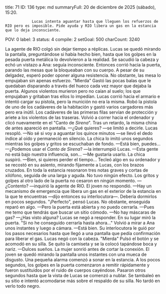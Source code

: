 title:          71
ID:             136
type:           md
summaryFull:    20 de diciembre de 2025 (sábado), 15:20.
                
                Lucas intenta aguantar hasta que lleguen los refuerzos de RIO pero es imposible. Pide ayuda y RIO libera un gas en la estancia que lo deja inconsciente. 
POV:            0
label:          3
status:         4
compile:        2
setGoal:        500
charCount:      3240


La agente de RIO colgó sin dejar tiempo a réplicas.
Lucas se quedó mirando la pantalla, preguntándose si había hecho bien, hasta que los golpes en la pesada puerta metálica lo devolvieron a la realidad.
Se sacudió la cabeza y echó un vistazo a Ana: seguía inconsciente. Entonces corrió hacia la puerta, parando las mesas que la bloqueaban con su cuerpo.
A pesar de su delgadez, esperó poder oponer alguna resistencia. No obstante, las mesa lo empujaban sin apenas esfuerzo.
"Mierda"
Gastó las pocas balas que le quedaban disparando a través del hueco cada vez mayor que dejaba la puerta. Algunos violentos  murieron pero no caían al suelo; los que empujaban y gritaban tras ellos  lo impedían.
Lucas corrió hacia el armario e intentó cargar su pistola, pero la munición no era la misma. Robó la pistola de uno de los cadáveres de la habitación y gastó varios cargadores más pero era inútil. Los cadáveres de las primeras filas servían de protección y ariete a los violentos de las traseras.
Volvió a correr hacia el ordenador y clicó nuevamente en el "Canto de *Sirena*". Tras un retardo, la misma china de antes apareció en pantalla.
—¿Qué quieres? —se limitó a decirle.
Lucas resopló.
—No sé si voy a aguantar los quince minutos —se llevó el dedo índice al oído y permaneció en silencio. La chica lo imitó unos segundos mientras los golpes y gritos se escuchaban de fondo.
—Está bien, puedes...
—¿Podemos usar el *Canto de Sirena*? —la interrumpió Lucas.
—Esta gente no está bajo nuestra influencia, son...
—Me gustaría usarlo.
La chica suspiró.
—Bien, si quieres perder el tiempo...
Tecleó algo en su ordenador y se recostó en su asiento, mirando fijamente a Lucas, con los brazos cruzados.
En toda la estancia resonaron tres notas graves y cortas de xilófono, seguida de una larga y aguda.
No tuvo ningún efecto. Los gritos y golpes al otro lado de la puerta no cesaron en ningún momento.
—¿Contento? —inquirió la agente de RIO.
El joven no respondió.
—Hay un mecanismo de emergencia que libera un gas en el exterior de la estancia en la que te encuentras —dijo entonces su interlocutora—. Debería dormirlos en pocos segundos.
"¡Perfecto", pensó Lucas. No obstante, enseguida reparó en algo.
—Pero la puerta está abierta y no puedo cerrarla.
—Pues me temo que tendrás que buscar un sitio cómodo.
—No hay máscaras de gas?
—¿Has visto alguna?
Lucas se negó a responder. En su lugar miró la puerta.
"Si no he conseguido cerrarla hasta ahora..."
Volvió a mirar a Ana unos instantes y luego a cámara.
—Está bien.
Su interlocutora le guió por los pasos necesarios hasta que llegó a una pantalla que pedía confirmación para liberar el gas.
Lucas negó con la cabeza.
"Mierda"
Pulsó el botón y se acomodó en su silla. Se quito la camiseta y se la colocó tapándose boca y nariz.
—Dulces sueños.
La mujer sonrió antes de cortar la conexión.
El joven se quedó mirando la pantalla unos instantes con una mueca de disgusto.
Una pequeña alarma comenzó a sonar en la estancia. A los pocos segundos, los golpes en la puerta comenzaron a remitir rápidamente y fueron sustituidos por el ruido de cuerpos cayéndose.
Pasaron otros segundos hasta que la vista de Lucas se comenzó a nublar. Se tambaleó en su sitio e intentó acomodarse más sobre el respaldo de su silla.
No tardó en verlo todo negro.